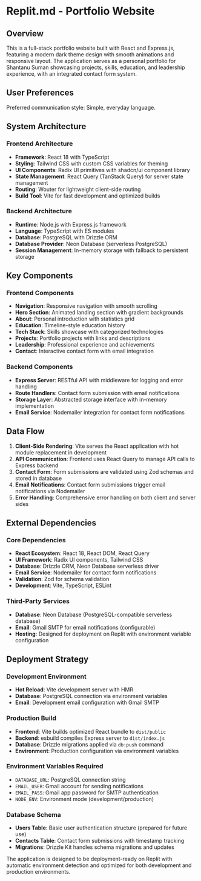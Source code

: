 # Replit.md - Portfolio Website

## Overview

This is a full-stack portfolio website built with React and Express.js, featuring a modern dark theme design with smooth animations and responsive layout. The application serves as a personal portfolio for Shantanu Suman showcasing projects, skills, education, and leadership experience, with an integrated contact form system.

## User Preferences

Preferred communication style: Simple, everyday language.

## System Architecture

### Frontend Architecture
- **Framework**: React 18 with TypeScript
- **Styling**: Tailwind CSS with custom CSS variables for theming
- **UI Components**: Radix UI primitives with shadcn/ui component library
- **State Management**: React Query (TanStack Query) for server state management
- **Routing**: Wouter for lightweight client-side routing
- **Build Tool**: Vite for fast development and optimized builds

### Backend Architecture
- **Runtime**: Node.js with Express.js framework
- **Language**: TypeScript with ES modules
- **Database**: PostgreSQL with Drizzle ORM
- **Database Provider**: Neon Database (serverless PostgreSQL)
- **Session Management**: In-memory storage with fallback to persistent storage

## Key Components

### Frontend Components
- **Navigation**: Responsive navigation with smooth scrolling
- **Hero Section**: Animated landing section with gradient backgrounds
- **About**: Personal introduction with statistics grid
- **Education**: Timeline-style education history
- **Tech Stack**: Skills showcase with categorized technologies
- **Projects**: Portfolio projects with links and descriptions
- **Leadership**: Professional experience and achievements
- **Contact**: Interactive contact form with email integration

### Backend Components
- **Express Server**: RESTful API with middleware for logging and error handling
- **Route Handlers**: Contact form submission with email notifications
- **Storage Layer**: Abstracted storage interface with in-memory implementation
- **Email Service**: Nodemailer integration for contact form notifications

## Data Flow

1. **Client-Side Rendering**: Vite serves the React application with hot module replacement in development
2. **API Communication**: Frontend uses React Query to manage API calls to Express backend
3. **Contact Form**: Form submissions are validated using Zod schemas and stored in database
4. **Email Notifications**: Contact form submissions trigger email notifications via Nodemailer
5. **Error Handling**: Comprehensive error handling on both client and server sides

## External Dependencies

### Core Dependencies
- **React Ecosystem**: React 18, React DOM, React Query
- **UI Framework**: Radix UI components, Tailwind CSS
- **Database**: Drizzle ORM, Neon Database serverless driver
- **Email Service**: Nodemailer for contact form notifications
- **Validation**: Zod for schema validation
- **Development**: Vite, TypeScript, ESLint

### Third-Party Services
- **Database**: Neon Database (PostgreSQL-compatible serverless database)
- **Email**: Gmail SMTP for email notifications (configurable)
- **Hosting**: Designed for deployment on Replit with environment variable configuration

## Deployment Strategy

### Development Environment
- **Hot Reload**: Vite development server with HMR
- **Database**: PostgreSQL connection via environment variables
- **Email**: Development email configuration with Gmail SMTP

### Production Build
- **Frontend**: Vite builds optimized React bundle to `dist/public`
- **Backend**: esbuild compiles Express server to `dist/index.js`
- **Database**: Drizzle migrations applied via `db:push` command
- **Environment**: Production configuration via environment variables

### Environment Variables Required
- `DATABASE_URL`: PostgreSQL connection string
- `EMAIL_USER`: Gmail account for sending notifications
- `EMAIL_PASS`: Gmail app password for SMTP authentication
- `NODE_ENV`: Environment mode (development/production)

### Database Schema
- **Users Table**: Basic user authentication structure (prepared for future use)
- **Contacts Table**: Contact form submissions with timestamp tracking
- **Migrations**: Drizzle Kit handles schema migrations and updates

The application is designed to be deployment-ready on Replit with automatic environment detection and optimized for both development and production environments.
